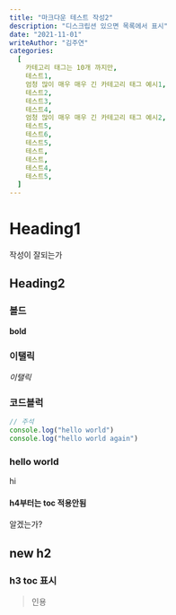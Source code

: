 ```yaml
---
title: "마크다운 테스트 작성2"
description: "디스크립션 있으면 목록에서 표시"
date: "2021-11-01"
writeAuthor: "김주연"
categories:
  [
    카테고리 태그는 10개 까지만,
    테스트1,
    엄청 많이 매우 매우 긴 카테고리 태그 예시1,
    테스트2,
    테스트3,
    테스트4,
    엄청 많이 매우 매우 긴 카테고리 태그 예시2,
    테스트5,
    테스트6,
    테스트5,
    테스트,
    테스트,
    테스트4,
    테스트5,
  ]
---
```


# Heading1

작성이 잘되는가

## Heading2

### 볼드

**bold**

### 이탤릭

_이탤릭_

### 코드블럭

```javascript
// 주석
console.log("hello world")
console.log("hello world again")
```

### hello world

hi

#### h4부터는 toc 적용안됨

알겠는가?

## new h2

### h3 toc 표시

> 인용
